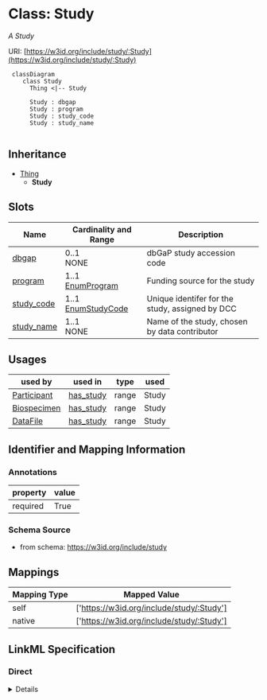 # Class: Study
_A Study_





URI: [https://w3id.org/include/study/:Study](https://w3id.org/include/study/:Study)




```mermaid
 classDiagram
    class Study
      Thing <|-- Study
      
      Study : dbgap
      Study : program
      Study : study_code
      Study : study_name
      
```





## Inheritance
* [Thing](Thing.md)
    * **Study**



## Slots

| Name | Cardinality and Range  | Description  |
| ---  | ---  | --- |
| [dbgap](dbgap.md) | 0..1 <br/> NONE  | dbGaP study accession code  |
| [program](program.md) | 1..1 <br/> [EnumProgram](EnumProgram.md)  | Funding source for the study  |
| [study_code](study_code.md) | 1..1 <br/> [EnumStudyCode](EnumStudyCode.md)  | Unique identifer for the study, assigned by DCC  |
| [study_name](study_name.md) | 1..1 <br/> NONE  | Name of the study, chosen by data contributor  |


## Usages


| used by | used in | type | used |
| ---  | --- | --- | --- |
| [Participant](Participant.md) | [has_study](has_study.md) | range | Study |
| [Biospecimen](Biospecimen.md) | [has_study](has_study.md) | range | Study |
| [DataFile](DataFile.md) | [has_study](has_study.md) | range | Study |



## Identifier and Mapping Information





### Annotations

| property | value |
| --- | --- |
| required | True |




### Schema Source


* from schema: https://w3id.org/include/study







## Mappings

| Mapping Type | Mapped Value |
| ---  | ---  |
| self | ['https://w3id.org/include/study/:Study'] |
| native | ['https://w3id.org/include/study/:Study'] |


## LinkML Specification

<!-- TODO: investigate https://stackoverflow.com/questions/37606292/how-to-create-tabbed-code-blocks-in-mkdocs-or-sphinx -->

### Direct

<details>
```yaml
name: Study
definition_uri: include:Study
annotations:
  required:
    tag: required
    value: 'True'
description: A Study
title: Study
from_schema: https://w3id.org/include/study
rank: 1000
is_a: Thing
slots:
- dbgap
- program
- study_code
- study_name

```
</details>

### Induced

<details>
```yaml
name: Study
definition_uri: include:Study
annotations:
  required:
    tag: required
    value: 'True'
description: A Study
title: Study
from_schema: https://w3id.org/include/study
rank: 1000
is_a: Thing
attributes:
  dbgap:
    name: dbgap
    definition_uri: include:dbgap
    description: dbGaP study accession code
    from_schema: https://w3id.org/include/study
    rank: 1000
    alias: dbgap
    owner: Study
    domain_of:
    - Study
    - Study
  program:
    name: program
    definition_uri: include:program
    description: Funding source for the study
    from_schema: https://w3id.org/include/study
    rank: 1000
    alias: program
    owner: Study
    domain_of:
    - Study
    - Study
    range: enum_program
    required: true
  study_code:
    name: study_code
    definition_uri: include:study_code
    description: Unique identifer for the study, assigned by DCC
    from_schema: https://w3id.org/include/study
    rank: 1000
    alias: study_code
    owner: Study
    domain_of:
    - Study
    - Study
    range: enum_study_code
    required: true
  study_name:
    name: study_name
    definition_uri: include:study_name
    description: Name of the study, chosen by data contributor
    from_schema: https://w3id.org/include/study
    rank: 1000
    alias: study_name
    owner: Study
    domain_of:
    - Study
    - Study
    required: true

```
</details>